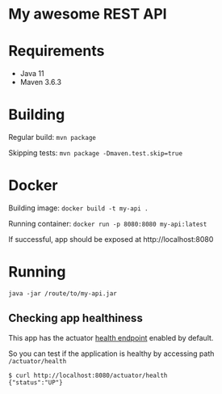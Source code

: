 # My awesome REST API

# Requirements

* Java 11
* Maven 3.6.3

# Building

Regular build:
```mvn package```

Skipping tests:
```mvn package -Dmaven.test.skip=true```

# Docker

Building image:
```docker build -t my-api .```

Running container:
```docker run -p 8080:8080 my-api:latest```

If successful, app should be exposed at http://localhost:8080

# Running

```java -jar /route/to/my-api.jar```

## Checking app healthiness

This app has the actuator [health endpoint](https://docs.spring.io/spring-boot/docs/current/reference/html/production-ready-features.html#production-ready-health) enabled by default.

So you can test if the application is healthy by accessing path `/actuator/health`

```
$ curl http://localhost:8080/actuator/health
{"status":"UP"}
```
